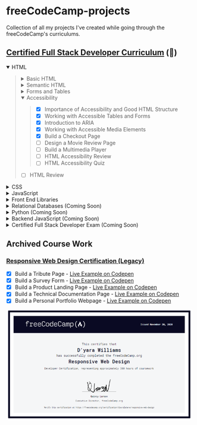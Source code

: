 # freeCodeCamp-projects
Collection of all my projects I've created while going through the freeCodeCamp's curriculums.

## [Certified Full Stack Developer Curriculum](https://www.freecodecamp.org/learn/full-stack-developer/) (🚧)

<details open><summary>HTML</summary><blockquote>
<details><summary>Basic HTML</summary><blockquote>
  
- [x] Build a Curriculum Outline
- [x] Welcome Message from Quincy Larson
- [x] Debug Camperbot's Profile Page
- [x] Understanding HTML Attributes
- [x] Debug a Pet Adoption Page
- [x] Understanding the HTML Boilerplate
- [x] Build a Cat Photo App
- [x] Build a Recipe Page
- [x] HTML Fundatmentals
- [x] Build a Travel Agency Page
- [x] Working with Audio and Video Elements
- [x] Working with Images and SVGs
- [x] Working with the iframe Element
- [x] Build a Video Compilation Page
- [x] Working with Links
- [x] Basic HTML Review
- [x] Basic HTML Quiz
</blockquote></details>
<details><summary>Semantic HTML</summary><blockquote>
  
- [x] Importance of Semantic HTML
- [x] Build a Cat Blog Page
- [x] Build an Event Hub
- [x] Semantic HTML Review
- [x] Semantic HTML Quiz
</blockquote></details>
<details><summary>Forms and Tables</summary><blockquote>
  
- [x] Working with Forms
- [x] <a href="https://codepen.io/dyarawilliams/pen/WbvLZzJ" target="_blank">Build a Hotel Feedback Form</a>
- [x] <a href="https://codepen.io/dyarawilliams/pen/PwqXOMv" target="_blank">Build a Survey Form</a>
- [x] Working with Tables
- [x] <a href="https://codepen.io/dyarawilliams/pen/NPqoXJr" target="_blank">Build a Final Exams Table</a>
- [x] <a href="https://codepen.io/dyarawilliams/pen/jEPdZKz" target="_blank">Build a Book Catalog Table</a>
- [x] Working with HTML Tools
- [x] HTML Tables and Forms Review
- [x] HTML Tables and Forms Quiz - 100%
</blockquote></details>
<details open><summary>Accessibility</summary><blockquote>
  
- [x] Importance of Accessibility and Good HTML Structure
- [x] Working with Accessible Tables and Forms
- [x] Introduction to ARIA
- [x] Working with Accessible Media Elements
- [x] Build a Checkout Page
- [ ] Design a Movie Review Page
- [ ] Build a Multimedia Player
- [ ] HTML Accessibility Review
- [ ] HTML Accessibility Quiz
</blockquote></details>

- [ ] HTML Review
</blockquote></details>



<details><summary>CSS</summary><blockquote>

- [ ] Computer Basics
- [ ] Basic CSS
- [ ] Design
- [ ] Absolute and Relative Units
- [ ] Pseudo Classes and Elements
- [ ] Colors
- [ ] Styling Forms
- [ ] The Box Model
- [ ] Flexbox
</blockquote></details>
<details><summary>JavaScript</summary><blockquote>
  
</blockquote></details>

<details><summary>Front End Libraries</summary><blockquote>
  
</blockquote></details>

<details><summary>Relational Databases (Coming Soon)</summary><blockquote>
  
</blockquote></details>

<details><summary>Python (Coming Soon)</summary><blockquote>
  
</blockquote></details>

<details><summary>Backend JavaScript (Coming Soon)</summary><blockquote>
  
</blockquote></details>

<details><summary>Certified Full Stack Developer Exam (Coming Soon)</summary><blockquote>
  
</blockquote></details>

## Archived Course Work

### [Responsive Web Design Certification (Legacy)](https://www.freecodecamp.org/learn/responsive-web-design/)
- [x] Build a Tribute Page - [Live Example on Codepen](https://codepen.io/dyarawilliams/full/PozGapR)
- [x] Build a Survey Form - [Live Example on Codepen](https://codepen.io/dyarawilliams/full/BazQMow)
- [x] Build a Product Landing Page - [Live Example on Codepen](https://codepen.io/dyarawilliams/full/GRqXyqy)
- [x] Build a Technical Documentation Page - [Live Example on Codepen](https://codepen.io/dyarawilliams/full/LYZaVeZ)
- [x] Build a Personal Portfolio Webpage - [Live Example on Codepen](https://codepen.io/dyarawilliams/full/KKMYvdV)

<a href="https://www.freecodecamp.org/certification/dyarawilliams/responsive-web-design" target="_blank">
  <img src="https://github.com/dyarawilliams/freeCodeCamp-projects/blob/main/images/rwd-certitfication-112020.PNG?raw=true" width="500">
</a>
